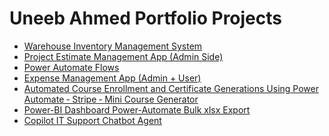 # Uneeb Ahmed Portfolio Projects


*   <a href = "https://github.com/uneeb1010101/Uneeb_Ahmed_Portfolio_Projects/wiki/Inventory-Management-System-(Power-Platform)" > Warehouse Inventory Management System</a>
*   <a href = "https://github.com/uneeb1010101/Uneeb_Ahmed_Portfolio_Projects/wiki/Project-Estimate-App" >Project Estimate Management App (Admin Side) </a>
*   <a href = "https://github.com/uneeb1010101/Uneeb_Ahmed_Portfolio_Projects/wiki/Power-Automate-Flows" >Power Automate Flows </a>
*   <a href = "https://github.com/uneeb1010101/Uneeb_Ahmed_Portfolio_Projects/wiki/Expense-Management-App-(Admin---User)">Expense Management App (Admin + User) </a>
*   <a href = "https://github.com/uneeb1010101/Uneeb_Ahmed_Portfolio_Projects/wiki/Automated-Course-Enrollment-and-Certificate-Generations-Using-Power-Automate-%E2%80%90-Stripe-%E2%80%90-Mini-Course-Generator">Automated Course Enrollment and Certificate Generations Using Power Automate ‐ Stripe ‐ Mini Course Generator</a>
*   <a href = "https://github.com/uneeb1010101/Uneeb_Ahmed_Portfolio_Projects/wiki/Power-BI-Dashboard---Power-Automate-Bulk-xlsx-Export">Power-BI Dashboard Power-Automate Bulk xlsx Export</a>
*   <a href = "https://github.com/uneeb1010101/Uneeb_Ahmed_Portfolio_Projects/wiki/Copilot-IT-Support-Chatbot-Agent">Copilot IT Support Chatbot Agent</a>
